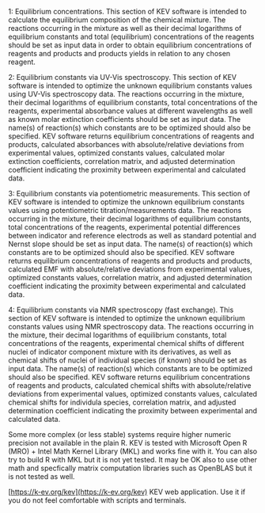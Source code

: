 1: Equilibrium concentrations. This section of KEV software is intended to calculate the equilibrium composition of the chemical mixture. The reactions occurring in the mixture as well as their decimal logarithms of equilibrium constants and total (equilibrium) concentrations of the reagents should be set as input data in order to obtain equilibrium concentrations of reagents and products and products yields in relation to any chosen reagent.

2: Equilibrium constants via UV-Vis spectroscopy. This section of KEV software is intended to optimize the unknown equilibrium constants values using UV-Vis spectroscopy data. The reactions occurring in the mixture, their decimal logarithms of equilibrium constants, total concentrations of the reagents, experimental absorbance values at different wavelengths as well as known molar extinction coefficients should be set as input data. The name(s) of reaction(s) which constants are to be optimized should also be specified. KEV software returns equilibrium concentrations of reagents and products, calculated absorbances with absolute/relative deviations from experimental values, optimized constants values, calculated molar extinction coefficients, correlation matrix, and adjusted determination coefficient indicating the proximity between experimental and calculated data.

3: Equilibrium constants via potentiometric measurements. This section of KEV software is intended to optimize the unknown equilibrium constants values using potentiometric titration/measurements data. The reactions occurring in the mixture, their decimal logarithms of equilibrium constants, total concentrations of the reagents, experimental potential differences between indicator and reference electrods as well as standard potential and Nernst slope should be set as input data. The name(s) of reaction(s) which constants are to be optimized should also be specified. KEV software returns equilibrium concentrations of reagents and products and products, calculated EMF with absolute/relative deviations from experimental values, optimized constants values, correlation matrix, and adjusted determination coefficient indicating the proximity between experimental and calculated data.

4: Equilibrium constants via NMR spectroscopy (fast exchange). This section of KEV software is intended to optimize the unknown equilibrium constants values using NMR spectroscopy data. The reactions occurring in the mixture, their decimal logarithms of equilibrium constants, total concentrations of the reagents, experimental chemical shifts of different nuclei of indicator component mixture with its derivatives, as well as chemical shifts of nuclei of individual species (if known) should be set as input data. The name(s) of reaction(s) which constants are to be optimized should also be specified. KEV software returns equilibrium concentrations of reagents and products, calculated chemical shifts with absolute/relative deviations from experimental values, optimized constants values, calculated chemical shifts for individula species, correlation matrix, and adjusted determination coefficient indicating the proximity between experimental and calculated data.

Some more complex (or less stable) systems require higher numeric precision not available in the plain R. KEV is tested with Microsoft Open R (MRO) + Intel Math Kernel Library (MKL) and works fine with it. You can also try to build R with MKL but it is not yet tested. It may be OK also to use other math and specfically matrix computation libraries such as OpenBLAS but it is not tested as well.

[https://k-ev.org/kev](https://k-ev.org/kev) KEV web application. Use it if you do not feel comfortable with scripts and terminals.